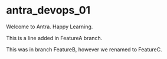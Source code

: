 # antra_devops_01
Welcome to Antra.
Happy Learning.

This is a line added in FeatureA branch.

This was in branch FeatureB, however we renamed to FeatureC.
